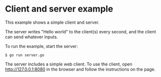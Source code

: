# Client and server example

This example shows a simple client and server.

The server writes "Hello world" to the client(s) every second, and the client can send whatever inputs.

To run the example, start the server:

    $ go run server.go

The server includes a simple web client. To use the client, open
http://127.0.0.1:8080 in the browser and follow the instructions on the page.

